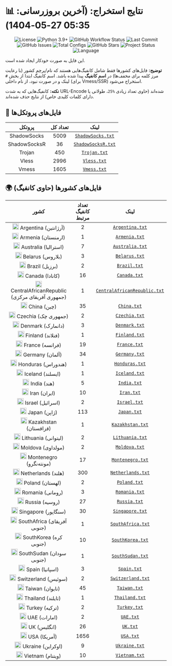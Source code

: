# 📊 نتایج استخراج: (آخرین بروزرسانی: 05:35 27-05-1404)

<p align="center">
  <img src="https://img.shields.io/github/license/Argh94/V2RayAutoConfig?style=flat-square" alt="License" />
  <img src="https://img.shields.io/badge/python-3.9%2B-3776AB?style=flat-square&logo=python" alt="Python 3.9+" />
  <img src="https://img.shields.io/github/actions/workflow/status/Argh94/V2RayAutoConfig/scraper.yml?style=flat-square" alt="GitHub Workflow Status" />
  <img src="https://img.shields.io/github/last-commit/Argh94/V2RayAutoConfig?style=flat-square" alt="Last Commit" />
  <img src="https://img.shields.io/github/issues/Argh94/V2RayAutoConfig?style=flat-square" alt="GitHub Issues" />
  <img src="https://img.shields.io/badge/Configs-10096-blue?style=flat-square" alt="Total Configs" />
  <img src="https://img.shields.io/github/stars/Argh94/V2RayAutoConfig?style=social" alt="GitHub Stars" />
  <img src="https://img.shields.io/badge/status-active-brightgreen?style=flat-square" alt="Project Status" />
  <img src="https://img.shields.io/badge/language-فارسی%20%26%20English-007EC6?style=flat-square" alt="Language" />
</p>

این فایل به صورت خودکار ایجاد شده است.

**توضیح:** فایل‌های کشورها فقط شامل کانفیگ‌هایی هستند که نام/پرچم کشور (با رعایت مرز کلمه برای مخفف‌ها) در **اسم کانفیگ** پیدا شده باشد. اسم کانفیگ ابتدا از بخش `#` لینک و در صورت نبود، از نام داخلی (برای Vmess/SSR) استخراج می‌شود.

**نکته:** کانفیگ‌هایی که به شدت URL-Encode شده‌اند (حاوی تعداد زیادی `%25`، طولانی یا دارای کلمات کلیدی خاص) از نتایج حذف شده‌اند.

## 📁 فایل‌های پروتکل‌ها

| پروتکل | تعداد کل | لینک |
|:-:|:-:|:-:|
| ShadowSocks | 5009 | [`ShadowSocks.txt`](https://raw.githubusercontent.com/Edudotnexx/V2RayAutoConfig/refs/heads/main/configs/ShadowSocks.txt) |
| ShadowSocksR | 36 | [`ShadowSocksR.txt`](https://raw.githubusercontent.com/Edudotnexx/V2RayAutoConfig/refs/heads/main/configs/ShadowSocksR.txt) |
| Trojan | 450 | [`Trojan.txt`](https://raw.githubusercontent.com/Edudotnexx/V2RayAutoConfig/refs/heads/main/configs/Trojan.txt) |
| Vless | 2996 | [`Vless.txt`](https://raw.githubusercontent.com/Edudotnexx/V2RayAutoConfig/refs/heads/main/configs/Vless.txt) |
| Vmess | 1605 | [`Vmess.txt`](https://raw.githubusercontent.com/Edudotnexx/V2RayAutoConfig/refs/heads/main/configs/Vmess.txt) |
## 🌍 فایل‌های کشورها (حاوی کانفیگ)

| کشور | تعداد کانفیگ مرتبط | لینک |
|:-:|:-:|:-:|
| <img src="https://flagcdn.com/w20/ar.png" width="20" alt="Argentina flag"> Argentina (آرژانتین) | 2 | [`Argentina.txt`](https://raw.githubusercontent.com/Edudotnexx/V2RayAutoConfig/refs/heads/main/configs/Argentina.txt) |
| <img src="https://flagcdn.com/w20/am.png" width="20" alt="Armenia flag"> Armenia (ارمنستان) | 1 | [`Armenia.txt`](https://raw.githubusercontent.com/Edudotnexx/V2RayAutoConfig/refs/heads/main/configs/Armenia.txt) |
| <img src="https://flagcdn.com/w20/au.png" width="20" alt="Australia flag"> Australia (استرالیا) | 7 | [`Australia.txt`](https://raw.githubusercontent.com/Edudotnexx/V2RayAutoConfig/refs/heads/main/configs/Australia.txt) |
| <img src="https://flagcdn.com/w20/by.png" width="20" alt="Belarus flag"> Belarus (بلاروس) | 3 | [`Belarus.txt`](https://raw.githubusercontent.com/Edudotnexx/V2RayAutoConfig/refs/heads/main/configs/Belarus.txt) |
| <img src="https://flagcdn.com/w20/br.png" width="20" alt="Brazil flag"> Brazil (برزیل) | 2 | [`Brazil.txt`](https://raw.githubusercontent.com/Edudotnexx/V2RayAutoConfig/refs/heads/main/configs/Brazil.txt) |
| <img src="https://flagcdn.com/w20/ca.png" width="20" alt="Canada flag"> Canada (کانادا) | 16 | [`Canada.txt`](https://raw.githubusercontent.com/Edudotnexx/V2RayAutoConfig/refs/heads/main/configs/Canada.txt) |
| <img src="https://flagcdn.com/w20/cf.png" width="20" alt="CentralAfricanRepublic flag"> CentralAfricanRepublic (جمهوری آفریقای مرکزی) | 1 | [`CentralAfricanRepublic.txt`](https://raw.githubusercontent.com/Edudotnexx/V2RayAutoConfig/refs/heads/main/configs/CentralAfricanRepublic.txt) |
| <img src="https://flagcdn.com/w20/cn.png" width="20" alt="China flag"> China (چین) | 35 | [`China.txt`](https://raw.githubusercontent.com/Edudotnexx/V2RayAutoConfig/refs/heads/main/configs/China.txt) |
| <img src="https://flagcdn.com/w20/cz.png" width="20" alt="Czechia flag"> Czechia (جمهوری چک) | 2 | [`Czechia.txt`](https://raw.githubusercontent.com/Edudotnexx/V2RayAutoConfig/refs/heads/main/configs/Czechia.txt) |
| <img src="https://flagcdn.com/w20/dk.png" width="20" alt="Denmark flag"> Denmark (دانمارک) | 3 | [`Denmark.txt`](https://raw.githubusercontent.com/Edudotnexx/V2RayAutoConfig/refs/heads/main/configs/Denmark.txt) |
| <img src="https://flagcdn.com/w20/fi.png" width="20" alt="Finland flag"> Finland (فنلاند) | 1 | [`Finland.txt`](https://raw.githubusercontent.com/Edudotnexx/V2RayAutoConfig/refs/heads/main/configs/Finland.txt) |
| <img src="https://flagcdn.com/w20/fr.png" width="20" alt="France flag"> France (فرانسه) | 19 | [`France.txt`](https://raw.githubusercontent.com/Edudotnexx/V2RayAutoConfig/refs/heads/main/configs/France.txt) |
| <img src="https://flagcdn.com/w20/de.png" width="20" alt="Germany flag"> Germany (آلمان) | 34 | [`Germany.txt`](https://raw.githubusercontent.com/Edudotnexx/V2RayAutoConfig/refs/heads/main/configs/Germany.txt) |
| <img src="https://flagcdn.com/w20/hn.png" width="20" alt="Honduras flag"> Honduras (هندوراس) | 1 | [`Honduras.txt`](https://raw.githubusercontent.com/Edudotnexx/V2RayAutoConfig/refs/heads/main/configs/Honduras.txt) |
| <img src="https://flagcdn.com/w20/is.png" width="20" alt="Iceland flag"> Iceland (ایسلند) | 1 | [`Iceland.txt`](https://raw.githubusercontent.com/Edudotnexx/V2RayAutoConfig/refs/heads/main/configs/Iceland.txt) |
| <img src="https://flagcdn.com/w20/in.png" width="20" alt="India flag"> India (هند) | 5 | [`India.txt`](https://raw.githubusercontent.com/Edudotnexx/V2RayAutoConfig/refs/heads/main/configs/India.txt) |
| <img src="https://flagcdn.com/w20/ir.png" width="20" alt="Iran flag"> Iran (ایران) | 10 | [`Iran.txt`](https://raw.githubusercontent.com/Edudotnexx/V2RayAutoConfig/refs/heads/main/configs/Iran.txt) |
| <img src="https://flagcdn.com/w20/il.png" width="20" alt="Israel flag"> Israel (اسرائیل) | 2 | [`Israel.txt`](https://raw.githubusercontent.com/Edudotnexx/V2RayAutoConfig/refs/heads/main/configs/Israel.txt) |
| <img src="https://flagcdn.com/w20/jp.png" width="20" alt="Japan flag"> Japan (ژاپن) | 113 | [`Japan.txt`](https://raw.githubusercontent.com/Edudotnexx/V2RayAutoConfig/refs/heads/main/configs/Japan.txt) |
| <img src="https://flagcdn.com/w20/kz.png" width="20" alt="Kazakhstan flag"> Kazakhstan (قزاقستان) | 1 | [`Kazakhstan.txt`](https://raw.githubusercontent.com/Edudotnexx/V2RayAutoConfig/refs/heads/main/configs/Kazakhstan.txt) |
| <img src="https://flagcdn.com/w20/lt.png" width="20" alt="Lithuania flag"> Lithuania (لیتوانی) | 2 | [`Lithuania.txt`](https://raw.githubusercontent.com/Edudotnexx/V2RayAutoConfig/refs/heads/main/configs/Lithuania.txt) |
| <img src="https://flagcdn.com/w20/md.png" width="20" alt="Moldova flag"> Moldova (مولداوی) | 2 | [`Moldova.txt`](https://raw.githubusercontent.com/Edudotnexx/V2RayAutoConfig/refs/heads/main/configs/Moldova.txt) |
| <img src="https://flagcdn.com/w20/me.png" width="20" alt="Montenegro flag"> Montenegro (مونته‌نگرو) | 17 | [`Montenegro.txt`](https://raw.githubusercontent.com/Edudotnexx/V2RayAutoConfig/refs/heads/main/configs/Montenegro.txt) |
| <img src="https://flagcdn.com/w20/nl.png" width="20" alt="Netherlands flag"> Netherlands (هلند) | 300 | [`Netherlands.txt`](https://raw.githubusercontent.com/Edudotnexx/V2RayAutoConfig/refs/heads/main/configs/Netherlands.txt) |
| <img src="https://flagcdn.com/w20/pl.png" width="20" alt="Poland flag"> Poland (لهستان) | 2 | [`Poland.txt`](https://raw.githubusercontent.com/Edudotnexx/V2RayAutoConfig/refs/heads/main/configs/Poland.txt) |
| <img src="https://flagcdn.com/w20/ro.png" width="20" alt="Romania flag"> Romania (رومانی) | 3 | [`Romania.txt`](https://raw.githubusercontent.com/Edudotnexx/V2RayAutoConfig/refs/heads/main/configs/Romania.txt) |
| <img src="https://flagcdn.com/w20/ru.png" width="20" alt="Russia flag"> Russia (روسیه) | 27 | [`Russia.txt`](https://raw.githubusercontent.com/Edudotnexx/V2RayAutoConfig/refs/heads/main/configs/Russia.txt) |
| <img src="https://flagcdn.com/w20/sg.png" width="20" alt="Singapore flag"> Singapore (سنگاپور) | 30 | [`Singapore.txt`](https://raw.githubusercontent.com/Edudotnexx/V2RayAutoConfig/refs/heads/main/configs/Singapore.txt) |
| <img src="https://flagcdn.com/w20/za.png" width="20" alt="SouthAfrica flag"> SouthAfrica (آفریقای جنوبی) | 1 | [`SouthAfrica.txt`](https://raw.githubusercontent.com/Edudotnexx/V2RayAutoConfig/refs/heads/main/configs/SouthAfrica.txt) |
| <img src="https://flagcdn.com/w20/kr.png" width="20" alt="SouthKorea flag"> SouthKorea (کره جنوبی) | 10 | [`SouthKorea.txt`](https://raw.githubusercontent.com/Edudotnexx/V2RayAutoConfig/refs/heads/main/configs/SouthKorea.txt) |
| <img src="https://flagcdn.com/w20/ss.png" width="20" alt="SouthSudan flag"> SouthSudan (سودان جنوبی) | 1 | [`SouthSudan.txt`](https://raw.githubusercontent.com/Edudotnexx/V2RayAutoConfig/refs/heads/main/configs/SouthSudan.txt) |
| <img src="https://flagcdn.com/w20/es.png" width="20" alt="Spain flag"> Spain (اسپانیا) | 3 | [`Spain.txt`](https://raw.githubusercontent.com/Edudotnexx/V2RayAutoConfig/refs/heads/main/configs/Spain.txt) |
| <img src="https://flagcdn.com/w20/ch.png" width="20" alt="Switzerland flag"> Switzerland (سوئیس) | 2 | [`Switzerland.txt`](https://raw.githubusercontent.com/Edudotnexx/V2RayAutoConfig/refs/heads/main/configs/Switzerland.txt) |
| <img src="https://flagcdn.com/w20/tw.png" width="20" alt="Taiwan flag"> Taiwan (تایوان) | 45 | [`Taiwan.txt`](https://raw.githubusercontent.com/Edudotnexx/V2RayAutoConfig/refs/heads/main/configs/Taiwan.txt) |
| <img src="https://flagcdn.com/w20/th.png" width="20" alt="Thailand flag"> Thailand (تایلند) | 1 | [`Thailand.txt`](https://raw.githubusercontent.com/Edudotnexx/V2RayAutoConfig/refs/heads/main/configs/Thailand.txt) |
| <img src="https://flagcdn.com/w20/tr.png" width="20" alt="Turkey flag"> Turkey (ترکیه) | 2 | [`Turkey.txt`](https://raw.githubusercontent.com/Edudotnexx/V2RayAutoConfig/refs/heads/main/configs/Turkey.txt) |
| <img src="https://flagcdn.com/w20/ae.png" width="20" alt="UAE flag"> UAE (امارات) | 2 | [`UAE.txt`](https://raw.githubusercontent.com/Edudotnexx/V2RayAutoConfig/refs/heads/main/configs/UAE.txt) |
| <img src="https://flagcdn.com/w20/gb.png" width="20" alt="UK flag"> UK (انگلیس) | 26 | [`UK.txt`](https://raw.githubusercontent.com/Edudotnexx/V2RayAutoConfig/refs/heads/main/configs/UK.txt) |
| <img src="https://flagcdn.com/w20/us.png" width="20" alt="USA flag"> USA (آمریکا) | 1656 | [`USA.txt`](https://raw.githubusercontent.com/Edudotnexx/V2RayAutoConfig/refs/heads/main/configs/USA.txt) |
| <img src="https://flagcdn.com/w20/ua.png" width="20" alt="Ukraine flag"> Ukraine (اوکراین) | 9 | [`Ukraine.txt`](https://raw.githubusercontent.com/Edudotnexx/V2RayAutoConfig/refs/heads/main/configs/Ukraine.txt) |
| <img src="https://flagcdn.com/w20/vn.png" width="20" alt="Vietnam flag"> Vietnam (ویتنام) | 10 | [`Vietnam.txt`](https://raw.githubusercontent.com/Edudotnexx/V2RayAutoConfig/refs/heads/main/configs/Vietnam.txt) |
